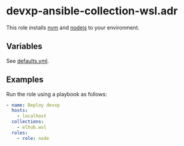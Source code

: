 # devxp-ansible-collection-wsl.adr

This role installs [nvm](https://github.com/nvm-sh/nvm) and [nodejs](https://nodejs.org/en/) to your environment.

## Variables

See [defaults.yml](https://github.com/elhub/devxp-ansible-collection-wsl/blob/main/roles/adr/defaults/main.yml).

## Examples

Run the role using a playbook as follows:

```yaml
- name: Deploy devxp
  hosts:
    - localhost
  collections:
    - elhub.wsl
  roles:
    - role: node
```
